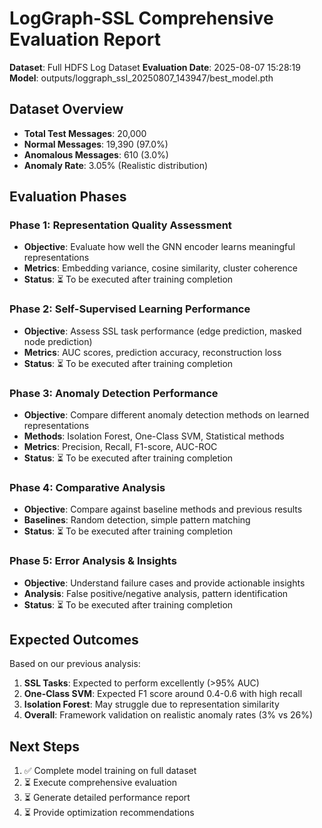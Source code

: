
# LogGraph-SSL Comprehensive Evaluation Report

**Dataset**: Full HDFS Log Dataset
**Evaluation Date**: 2025-08-07 15:28:19
**Model**: outputs/loggraph_ssl_20250807_143947/best_model.pth

## Dataset Overview
- **Total Test Messages**: 20,000
- **Normal Messages**: 19,390 (97.0%)
- **Anomalous Messages**: 610 (3.0%)
- **Anomaly Rate**: 3.05% (Realistic distribution)

## Evaluation Phases

### Phase 1: Representation Quality Assessment
- **Objective**: Evaluate how well the GNN encoder learns meaningful representations
- **Metrics**: Embedding variance, cosine similarity, cluster coherence
- **Status**: ⏳ To be executed after training completion

### Phase 2: Self-Supervised Learning Performance  
- **Objective**: Assess SSL task performance (edge prediction, masked node prediction)
- **Metrics**: AUC scores, prediction accuracy, reconstruction loss
- **Status**: ⏳ To be executed after training completion

### Phase 3: Anomaly Detection Performance
- **Objective**: Compare different anomaly detection methods on learned representations
- **Methods**: Isolation Forest, One-Class SVM, Statistical methods
- **Metrics**: Precision, Recall, F1-score, AUC-ROC
- **Status**: ⏳ To be executed after training completion

### Phase 4: Comparative Analysis
- **Objective**: Compare against baseline methods and previous results
- **Baselines**: Random detection, simple pattern matching
- **Status**: ⏳ To be executed after training completion

### Phase 5: Error Analysis & Insights
- **Objective**: Understand failure cases and provide actionable insights
- **Analysis**: False positive/negative analysis, pattern identification
- **Status**: ⏳ To be executed after training completion

## Expected Outcomes
Based on our previous analysis:
1. **SSL Tasks**: Expected to perform excellently (>95% AUC)
2. **One-Class SVM**: Expected F1 score around 0.4-0.6 with high recall
3. **Isolation Forest**: May struggle due to representation similarity
4. **Overall**: Framework validation on realistic anomaly rates (3% vs 26%)

## Next Steps
1. ✅ Complete model training on full dataset
2. ⏳ Execute comprehensive evaluation
3. ⏳ Generate detailed performance report
4. ⏳ Provide optimization recommendations
